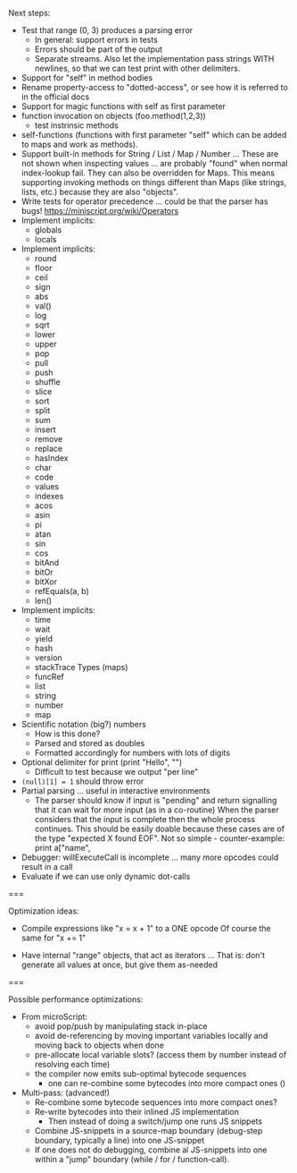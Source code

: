 
Next steps:
- Test that range (0, 3) produces a parsing error
  - In general: support errors in tests
  - Errors should be part of the output
  - Separate streams. Also let the implementation pass
    strings WITH newlines, so that we can test print
    with other delimiters.
- Support for "self" in method bodies
- Rename property-access to "dotted-access", or see how it is referred
  to in the official docs
- Support for magic functions with self as first parameter
- function invocation on objects (foo.method(1,2,3)) 
  - test instrinsic methods
- self-functions (functions with first parameter "self" which
  can be added to maps and work as methods).
- Support built-in methods for String / List / Map / Number ...
  These are not shown when inspecting values ... are probably "found"
  when normal index-lookup fail. They can also be overridden for Maps.
  This means supporting invoking methods on things different than Maps
  (like strings, lists, etc.) because they are also "objects".
- Write tests for operator precedence ... could be that the parser has bugs!
  https://miniscript.org/wiki/Operators
- Implement implicits:
  - globals
  - locals
- Implement implicits:
  - round
  - floor
  - ceil
  - sign
  - abs
  - val()
  - log
  - sqrt
  - lower
  - upper
  - pop
  - pull
  - push
  - shuffle
  - slice
  - sort
  - split
  - sum
  - insert
  - remove
  - replace
  - hasIndex
  - char
  - code
  - values
  - indexes
  - acos
  - asin
  - pi
  - atan
  - sin
  - cos
  - bitAnd
  - bitOr
  - bitXor
  - refEquals(a, b)
  - len()
- Implement implicits:
  - time
  - wait
  - yield
  - hash
  - version
  - stackTrace
  Types (maps)
  - funcRef
  - list
  - string
  - number
  - map
- Scientific notation (big?) numbers 
  - How is this done?
  - Parsed and stored as doubles
  - Formatted accordingly for numbers with lots of digits
- Optional delimiter for print (print "Hello", "")
  - Difficult to test because we output "per line"
- `(null)[1] = 1` should throw error
- Partial parsing ... useful in interactive environments
  - The parser should know if input is "pending" and return
    signalling that it can wait for more input (as in a co-routine)
    When the parser considers that the input is complete then the
    whole process continues.
    This should be easily doable because these cases are of the type
    "expected X found EOF". Not so simple - counter-example:
    print a["name",
- Debugger: willExecuteCall is incomplete ... many more opcodes could
  result in a call
- Evaluate if we can use only dynamic dot-calls

===

Optimization ideas:
- Compile expressions like "x = x + 1" to a ONE opcode
  Of course the same for "x += 1"

- Have internal "range" objects, that act as iterators ...
  That is: don't generate all values at once, but give them as-needed

===

Possible performance optimizations:
- From microScript:
  - avoid pop/push by manipulating stack in-place
  - avoid de-referencing by moving important variables locally and moving back to objects when done
  - pre-allocate local variable slots? (access them by number instead of resolving each time)
  - the compiler now emits sub-optimal bytecode sequences
    - one can re-combine some bytecodes into more compact ones ()
- Multi-pass: (advanced!)
  - Re-combine some bytecode sequences into more compact ones?
  - Re-write bytecodes into their inlined JS implementation
    - Then instead of doing a switch/jump one runs JS snippets
  - Combine JS-snippets in a source-map boundary (debug-step boundary, typically a line) into one JS-snippet
  - If one does not do debugging, combine al JS-snippets into one within a "jump" boundary (while / for / function-call).
